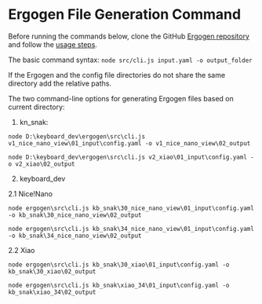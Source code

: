 # Ergogen File Generation Command

Before running the commands below, clone the GitHub [Ergogen repository](https://github.com/ergogen/ergogen) and follow the [usage steps](https://docs.ergogen.xyz/usage).

The basic command syntax: `node src/cli.js input.yaml -o output_folder`

If the Ergogen and the config file directories do not share the same directory add the relative paths.

The two command-line options for generating Ergogen files based on current directory:

1. kn_snak:

```node
node D:\keyboard_dev\ergogen\src\cli.js v1_nice_nano_view\01_input\config.yaml -o v1_nice_nano_view\02_output

node D:\keyboard_dev\ergogen\src\cli.js v2_xiao\01_input\config.yaml -o v2_xiao\02_output
```

2. keyboard_dev

2.1 Nice!Nano

```node
node ergogen\src\cli.js kb_snak\30_nice_nano_view\01_input\config.yaml -o kb_snak\30_nice_nano_view\02_output

node ergogen\src\cli.js kb_snak\34_nice_nano_view\01_input\config.yaml -o kb_snak\34_nice_nano_view\02_output
```

2.2 Xiao

```node
node ergogen\src\cli.js kb_snak\30_xiao\01_input\config.yaml -o kb_snak\30_xiao\02_output

node ergogen\src\cli.js kb_snak\xiao_34\01_input\config.yaml -o kb_snak\xiao_34\02_output
```